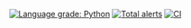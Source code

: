[![Language grade: Python](https://img.shields.io/lgtm/grade/python/g/machineko/flax-addons.svg?logo=lgtm&logoWidth=18)](https://lgtm.com/projects/g/machineko/flax-addons/context:python)
[![Total alerts](https://img.shields.io/lgtm/alerts/g/machineko/flax-addons.svg?logo=lgtm&logoWidth=18)](https://lgtm.com/projects/g/machineko/flax-addons/alerts/)
[![CI](https://github.com/machineko/flax-addons/actions/workflows/main.yml/badge.svg?branch=main&event=check_suite)](https://github.com/machineko/flax-addons/actions/workflows/main.yml)
